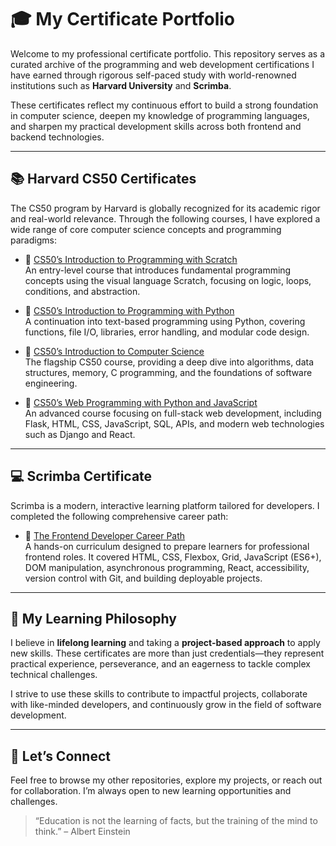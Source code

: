 # 🎓 My Certificate Portfolio

Welcome to my professional certificate portfolio. This repository serves as a curated archive of the programming and web development certifications I have earned through rigorous self-paced study with world-renowned institutions such as **Harvard University** and **Scrimba**.

These certificates reflect my continuous effort to build a strong foundation in computer science, deepen my knowledge of programming languages, and sharpen my practical development skills across both frontend and backend technologies.

---

## 📚 Harvard CS50 Certificates

The CS50 program by Harvard is globally recognized for its academic rigor and real-world relevance. Through the following courses, I have explored a wide range of core computer science concepts and programming paradigms:

- 🔹 [CS50’s Introduction to Programming with Scratch](certificates/harvard-university-x-edX/cs50-introduction-to-programming-with-scratch/cs50-introduction-to-programming-with-scratch-certificate.pdf)  
  An entry-level course that introduces fundamental programming concepts using the visual language Scratch, focusing on logic, loops, conditions, and abstraction.

- 🔹 [CS50’s Introduction to Programming with Python](certificates/harvard-university-x-edX/cs50’s-introduction-to-programming-with-python/cs50-python-certificate.pdf)  
  A continuation into text-based programming using Python, covering functions, file I/O, libraries, error handling, and modular code design.

- 🔹 [CS50’s Introduction to Computer Science](certificates/harvard-university-x-edX/cs50’s-introduction-to-computer-science/cs50-introduction-to-computer-science-certificate.pdf)  
  The flagship CS50 course, providing a deep dive into algorithms, data structures, memory, C programming, and the foundations of software engineering.

- 🔹 [CS50’s Web Programming with Python and JavaScript](certificates/harvard-university-x-edX/cs50’s-web-programming-with-python-and-javascript/cs50-web-certificate.pdf)  
  An advanced course focusing on full-stack web development, including Flask, HTML, CSS, JavaScript, SQL, APIs, and modern web technologies such as Django and React.

---

## 💻 Scrimba Certificate

Scrimba is a modern, interactive learning platform tailored for developers. I completed the following comprehensive career path:

- 🔹 [The Frontend Developer Career Path](certificates/the-frontend-developer-career-path/scrimba-frontend-certificate.pdf)  
  A hands-on curriculum designed to prepare learners for professional frontend roles. It covered HTML, CSS, Flexbox, Grid, JavaScript (ES6+), DOM manipulation, asynchronous programming, React, accessibility, version control with Git, and building deployable projects.

---

## 🚀 My Learning Philosophy

I believe in **lifelong learning** and taking a **project-based approach** to apply new skills. These certificates are more than just credentials—they represent practical experience, perseverance, and an eagerness to tackle complex technical challenges.

I strive to use these skills to contribute to impactful projects, collaborate with like-minded developers, and continuously grow in the field of software development.

---

## 🔗 Let’s Connect

Feel free to browse my other repositories, explore my projects, or reach out for collaboration. I’m always open to new learning opportunities and challenges.

> “Education is not the learning of facts, but the training of the mind to think.” – Albert Einstein
